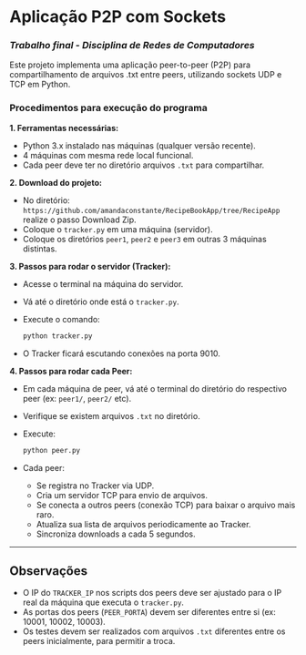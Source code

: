 # Aplicação P2P com Sockets
### _Trabalho final - Disciplina de Redes de Computadores_

Este projeto implementa uma aplicação peer-to-peer (P2P) para compartilhamento de arquivos .txt entre peers, utilizando sockets UDP e TCP em Python.

### Procedimentos para execução do programa

**1. Ferramentas necessárias:**
- Python 3.x instalado nas máquinas (qualquer versão recente).
- 4 máquinas com mesma rede local funcional.
- Cada peer deve ter no diretório arquivos `.txt` para compartilhar.

**2. Download do projeto:**

   - No diretório: `https://github.com/amandaconstante/RecipeBookApp/tree/RecipeApp` realize o passo Download Zip.
   - Coloque o `tracker.py` em uma máquina (servidor).
   - Coloque os diretórios `peer1`, `peer2` e `peer3` em outras 3 máquinas distintas.

**3. Passos para rodar o servidor (Tracker):**
   - Acesse o terminal na máquina do servidor.
   - Vá até o diretório onde está o `tracker.py`.
   - Execute o comando:

     ```bash
     python tracker.py
     ```

   - O Tracker ficará escutando conexões na porta 9010.

**4. Passos para rodar cada Peer:**
   - Em cada máquina de peer, vá até o terminal do diretório do respectivo peer (ex: `peer1/`, `peer2/` etc).
   - Verifique se existem arquivos `.txt` no diretório.
   - Execute:

     ```bash
     python peer.py
     ```

   - Cada peer:
     - Se registra no Tracker via UDP.
     - Cria um servidor TCP para envio de arquivos.
     - Se conecta a outros peers (conexão TCP) para baixar o arquivo mais raro.
     - Atualiza sua lista de arquivos periodicamente ao Tracker.
     - Sincroniza downloads a cada 5 segundos.
       
---

## Observações

- O IP do `TRACKER_IP` nos scripts dos peers deve ser ajustado para o IP real da máquina que executa o `tracker.py`.
- As portas dos peers (`PEER_PORTA`) devem ser diferentes entre si (ex: 10001, 10002, 10003).
- Os testes devem ser realizados com arquivos `.txt` diferentes entre os peers inicialmente, para permitir a troca.



